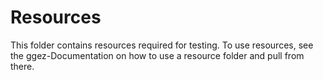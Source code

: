# Resources

This folder contains resources required for testing. To use resources, see the ggez-Documentation on how to use a resource folder and pull from there.